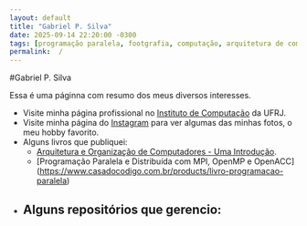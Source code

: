 ```yaml
---
layout: default
title: "Gabriel P. Silva"
date: 2025-09-14 22:20:00 -0300
tags: [programação paralela, footgrafia, computação, arquitetura de computadores, organização de computadores, libguagem de montagem]
permalink:  /
---
```



#Gabriel P. Silva

Essa é uma páginna com resumo dos meus diversos interesses. 

- Visite minha página profissional no [Instituto de Computação](https://www.ic.ufrj.br/~gabriel) da UFRJ.
- Visite minha página do [Instagram](https://www.instagram.com/gpsilva2003) para ver algumas das minhas fotos, o meu hobby favorito.
- Alguns livros que publiquei:
  - [Arquitetura e Organização de Computadores - Uma Introdução](https://www.grupogen.com.br/livro-arquitetura-e-organizacao-de-computadores-uma-introducao-gabriel-pereira-da-silva-e-jose-antonio-dos-santos-borges-editora-ltc-9788521638650).
  - [Programação Paralela e Distribuída com MPI, OpenMP e OpenACC] (https://www.casadocodigo.com.br/products/livro-programacao-paralela)
- Alguns repositórios que gerencio:
  - 
